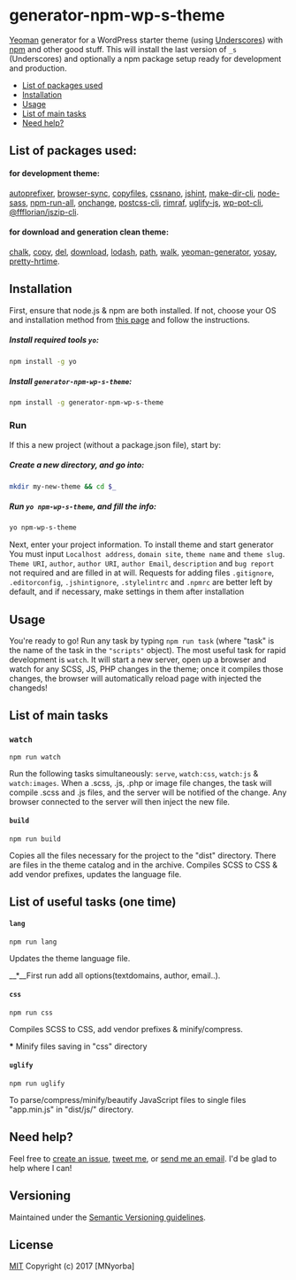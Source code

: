 # generator-npm-wp-s-theme

[Yeoman](http://yeoman.io/) generator for a WordPress starter theme (using [Underscores](https://github.com/Automattic/_s)) with [npm](https://www.npmjs.com/) and other good stuff. This will install the last version of `_s` (Underscores) and optionally a npm package setup ready for development and production.

* [List of packages used](#list-of-packages-used)
* [Installation](#installation)
* [Usage](#usage)
* [List of main tasks](#list-of-main-tasks)
* [Need help?](#need-help)

## List of packages used:
#### for development theme:
[autoprefixer](https://github.com/postcss/autoprefixer), [browser-sync](https://github.com/Browsersync/browser-sync), [copyfiles](https://github.com/calvinmetcalf/copyfiles), [cssnano](https://github.com/cssnano/cssnano), [jshint](https://github.com/jshint/jshint), [make-dir-cli](https://github.com/sindresorhus/make-dir-cli),  [node-sass](https://github.com/sass/node-sass), [npm-run-all](https://github.com/mysticatea/npm-run-all), [onchange](https://github.com/Qard/onchange), [postcss-cli](https://github.com/code42day/postcss-cli), [rimraf](https://github.com/isaacs/rimraf), [uglify-js](https://github.com/mishoo/UglifyJS2), [wp-pot-cli](https://github.com/rasmusbe/wp-pot-cli), [@ffflorian/jszip-cli](https://github.com/ffflorian/jszip-cli).

#### for download and generation clean theme: 
[chalk](https://github.com/chalk/chalk), [copy](https://github.com/jonschlinkert/copy), [del](https://github.com/sindresorhus/del), [download](https://github.com/kevva/download), [lodash](https://github.com/lodash/lodash), [path](https://github.com/jinder/path), [walk](https://github.com/Daplie/node-walk), [yeoman-generator](https://github.com/yeoman/generator), [yosay](https://github.com/yeoman/yosay), [pretty-hrtime](https://github.com/robrich/pretty-hrtime).

## Installation

First, ensure that node.js & npm are both installed. If not, choose your OS and installation method from [this page](https://nodejs.org/en/download/package-manager/) and follow the instructions.

##### Install required tools `yo`:

```bash
npm install -g yo
```

##### Install `generator-npm-wp-s-theme`:

```bash
npm install -g generator-npm-wp-s-theme
```

### Run

If this a new project (without a package.json file), start by:

##### Create a new directory, and go into:

```bash
mkdir my-new-theme && cd $_
```

##### Run `yo npm-wp-s-theme`, and fill the info:

```bash
yo npm-wp-s-theme
```

Next, enter your project information.
To install theme and start generator You must input `Localhost address`, `domain site`, `theme name` and `theme slug`. 
`Theme URI`, `author`, `author URI`, `author Email`, `description` and `bug report` not required and are filled in at will.
Requests for adding files `.gitignore`, `.editorconfig`, `.jshintignore`, `.stylelintrc` and `.npmrc` are better left by default, and if necessary, make settings in them after installation

## Usage

You're ready to go! Run any task by typing `npm run task` (where "task" is the name of the task in the `"scripts"` object). The most useful task for rapid development is `watch`. It will start a new server, open up a browser and watch for any SCSS, JS, PHP changes in the theme; once it compiles those changes, the browser will automatically  reload page with injected the changeds!

## List of main tasks
### `watch`
`npm run watch`

Run the following tasks simultaneously: `serve`, `watch:css`, `watch:js` & `watch:images`. When a .scss, .js, .php or image file changes, the task will compile .scss and .js files, and the server will be notified of the change. Any browser connected to the server will then inject the new file.

#### `build`
`npm run build`

Copies all the files necessary for the project to the "dist" directory. There are files in the theme catalog and in the archive.
Compiles SCSS to CSS & add vendor prefixes, updates the language file.

## List of useful tasks (one time)
#### `lang`
`npm run lang`

Updates the theme language file.

__*__First run add all options(textdomains, author, email..).
 
#### `css`
`npm run css`

Compiles SCSS to CSS, add vendor prefixes & minify/compress.

__*__ Minify files saving in "css" directory

#### `uglify`
`npm run uglify`

To parse/compress/minify/beautify JavaScript files to single files "app.min.js" in "dist/js/" directory.

## Need help?
Feel free to [create an issue](https://github.com/mnyorba/generator-npm-wp-s-theme/issues), [tweet me](http://twitter.com/m_nyorba), or [send me an email](mailto:mnyorba@gmail.com). I'd be glad to help where I can!

## Versioning

Maintained under the [Semantic Versioning guidelines](http://semver.org/).

## License

[MIT](http://opensource.org/licenses/MIT)
Copyright (c) 2017 [MNyorba]